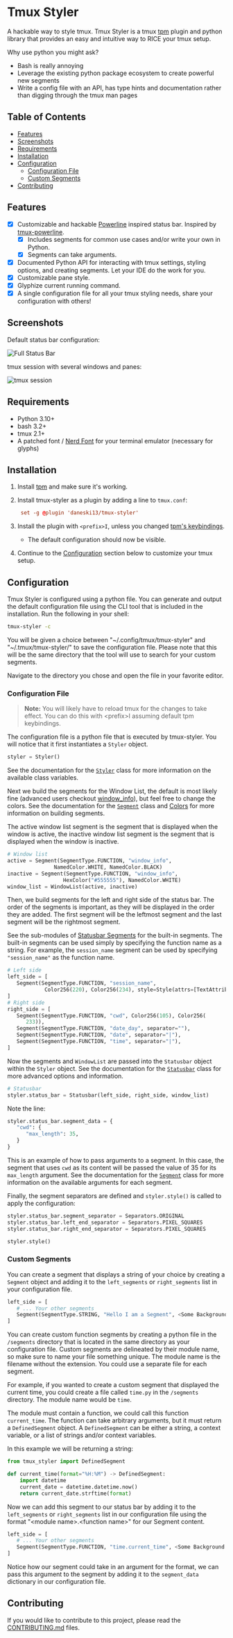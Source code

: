 # Tmux Styler

A hackable way to style tmux. Tmux Styler is a tmux [tpm](https://github.com/tmux-plugins/tpm)
plugin and python library that provides an easy and intuitive way to RICE your
tmux setup.

Why use python you might ask?

- Bash is really annoying
- Leverage the existing python package ecosystem to create powerful new segments
- Write a config file with an API, has type hints and documentation rather than digging through the tmux man pages

## Table of Contents <!-- omit from toc -->

- [Features](#features)
- [Screenshots](#screenshots)
- [Requirements](#requirements)
- [Installation](#installation)
- [Configuration](#configuration)
  - [Configuration File](#configuration-file)
  - [Custom Segments](#custom-segments)
- [Contributing](#contributing)

## Features

- [x] Customizable and hackable [Powerline](https://github.com/powerline/powerline) inspired status bar. Inspired by [tmux-powerline](https://github.com/erikw/tmux-powerline).
  - [x] Includes segments for common use cases and/or write your own in Python.
  - [x] Segments can take arguments.
- [x] Documented Python API for interacting with tmux settings, styling options, and creating segments. Let your IDE do the work for you.
- [x] Customizable pane style.
- [x] Glyphize current running command.
- [x] A single configuration file for all your tmux styling needs, share your configuration with others!

## Screenshots

Default status bar configuration:

![Full Status Bar](./screenshots/statusbar.png)

tmux session with several windows and panes:

![tmux session](./screenshots/tmux-session.png)

## Requirements

- Python 3.10+
- bash 3.2+
- tmux 2.1+
- A patched font / [Nerd Font](https://github.com/ryanoasis/nerd-fonts) for your terminal emulator (necessary for glyphs)

## Installation

1. Install [tpm](https://github.com/tmux-plugins/tpm) and make sure it's working.
2. Install tmux-styler as a plugin by adding a line to `tmux.conf`:

   ```conf
    set -g @plugin 'daneski13/tmux-styler'
   ```

3. Install the plugin with `<prefix>I`, unless you changed [tpm's keybindings](https://github.com/tmux-plugins/tpm#key-bindings).
   - The default configuration should now be visible.
4. Continue to the [Configuration](#configuration) section below to customize your tmux setup.

## Configuration

Tmux Styler is configured using a python file. You can generate and output the
default configuration file using the CLI tool that is included in the
installation. Run the following in your shell:

```sh
tmux-styler -c
```

You will be given a choice between "\~/.config/tmux/tmux-styler" and
"\~/.tmux/tmux-styler/" to save the configuration file. Please note that this
will be the same directory that the tool will use to search for your custom segments.

Navigate to the directory you chose and open the file in your favorite editor.

### Configuration File

> **Note:** You will likely have to reload tmux for the changes to take effect. You can do this with \<prefix\>I assuming default tpm keybindings.

The configuration file is a python file that is executed by tmux-styler. You will notice that it first instantiates a `Styler` object.

```python
styler = Styler()
```

See the documentation for the [`Styler`](https://daneski13.github.io/tmux-styler/tmux_styler/Styler.html#Styler) class for more information on the available class variables.

Next we build the segments for the Window List, the default is most likely fine (advanced users checkout [window_info](./src/tmux_styler/Statusbar/Segments/TmuxInfo.py)), but feel free to change the colors. See the documentation for the [`Segment`](https://daneski13.github.io/tmux-styler/tmux_styler/Statusbar/Segment.html#Segment) class and [Colors](https://daneski13.github.io/tmux-styler/tmux_styler/Colors.html) for more information on building segments.

The active window list segment is the segment that is displayed when the window is active, the inactive window list segment is the segment that is displayed when the window is inactive.

```python
# Window list
active = Segment(SegmentType.FUNCTION, "window_info",
               NamedColor.WHITE, NamedColor.BLACK)
inactive = Segment(SegmentType.FUNCTION, "window_info",
                  HexColor("#555555"), NamedColor.WHITE)
window_list = WindowList(active, inactive)
```

Then, we build segments for the left and right side of the status bar. The order of the segments is important, as they will be displayed in the order they are added. The first segment will be the leftmost segment and the last segment will be the rightmost segment.

See the sub-modules of [Statusbar Segments](https://daneski13.github.io/tmux-styler/tmux_styler/Statusbar/Segments.html) for the built-in segments. The built-in segments can be used simply by specifying the function name as a string. For example, the `session_name` segment can be used by specifying `"session_name"` as the function name.

```python
# Left side
left_side = [
   Segment(SegmentType.FUNCTION, "session_name",
            Color256(220), Color256(234), style=Style(attrs=[TextAttributes.BOLD])),
]
# Right side
right_side = [
   Segment(SegmentType.FUNCTION, "cwd", Color256(105), Color256(
      233)),
   Segment(SegmentType.FUNCTION, "date_day", separator=""),
   Segment(SegmentType.FUNCTION, "date", separator="|"),
   Segment(SegmentType.FUNCTION, "time", separator="|"),
]
```

Now the segments and `WindowList` are passed into the `Statusbar` object within the `Styler` object. See the documentation for the [`Statusbar`](https://daneski13.github.io/tmux-styler/tmux_styler/Statusbar/Statusbar.html#Statusbar) class for more advanced options and information.

```python
# Statusbar
styler.status_bar = Statusbar(left_side, right_side, window_list)
```

Note the line:

```python
styler.status_bar.segment_data = {
   "cwd": {
      "max_length": 35,
   }
}
```

This is an example of how to pass arguments to a segment. In this case, the segment that uses `cwd` as its content will be passed the value of 35 for its `max_length` argument. See the documentation for the [`Segment`](https://daneski13.github.io/tmux-styler/tmux_styler/Statusbar/Segment.html#Segment) class for more information on the available arguments for each segment.

Finally, the segment separators are defined and `styler.style()` is called to apply the configuration:

```python
styler.status_bar.segment_separator = Separators.ORIGINAL
styler.status_bar.left_end_separator = Separators.PIXEL_SQUARES
styler.status_bar.right_end_separator = Separators.PIXEL_SQUARES

styler.style()
```

### Custom Segments

You can create a segment that displays a string of your choice by creating a `Segment` object and adding it to the `left_segments` or `right_segments` list in your configuration file.

```python
left_side = [
   # ... Your other segments
   Segment(SegmentType.STRING, "Hello I am a Segment", <Some Background Color>, <Some Foreground Color>)
]
```

You can create custom function segments by creating a python file in the `/segments` directory that is located in the same directory as your configuration file. Custom segments are delineated by their module name, so make sure to name your file something unique. The module name is the filename without the extension. You could use a separate file for each segment.

For example, if you wanted to create a custom segment that displayed the current time, you could create a file called `time.py` in the `/segments` directory. The module name would be `time`.

The module must contain a function, we could call this function `current_time`. The function can take arbitrary arguments, but it must return a `DefinedSegment` object. A `DefinedSegment` can be either a string, a context variable, or a list of strings and/or context variables.

In this example we will be returning a string:

```python
from tmux_styler import DefinedSegment

def current_time(format="%H:%M") -> DefinedSegment:
    import datetime
    current_date = datetime.datetime.now()
    return current_date.strftime(format)
```

Now we can add this segment to our status bar by adding it to the `left_segments` or `right_segments` list in our configuration file using the format "\<module name\>.\<function name\>" for our Segment content.

```python
left_side = [
   # ... Your other segments
   Segment(SegmentType.FUNCTION, "time.current_time", <Some Background Color>, <Some Foreground Color>)
]
```

Notice how our segment could take in an argument for the format, we can pass this argument to the segment by adding it to the `segment_data` dictionary in our configuration file.

## Contributing

If you would like to contribute to this project, please read the [CONTRIBUTING.md](./CONTRIBUTING.md) files.
